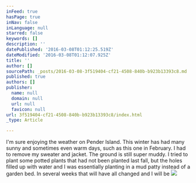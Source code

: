 ```yaml
---
inFeed: true
hasPage: true
inNav: false
inLanguage: null
starred: false
keywords: []
description: ''
datePublished: '2016-03-08T01:12:25.519Z'
dateModified: '2016-03-08T01:12:07.925Z'
title: ''
author: []
sourcePath: _posts/2016-03-08-3f519404-cf21-4508-840b-b923b13393c8.md
published: true
authors: []
publisher:
  name: null
  domain: null
  url: null
  favicon: null
url: 3f519404-cf21-4508-840b-b923b13393c8/index.html
_type: Article

---
```

I'm sure enjoying the weather on Pender Island. This winter has had many sunny and sometimes even warm days, such as this one in February. I had to remove my sweater and jacket. The ground is still super muddy. I tried to plant some potted plants that had not been planted last fall, but the holes filled up with water and I was essentially planting in a mud patty instead of a garden bed. In several weeks that will have all changed and I will be ![](https://the-grid-user-content.s3-us-west-2.amazonaws.com/41f82971-1d73-4cb8-bcf3-cb9c57285013.jpg)